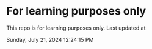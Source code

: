 # For learning purposes only
This repo is for learning purposes only.
Last updated at

Sunday, July 21, 2024 12:24:15 PM

